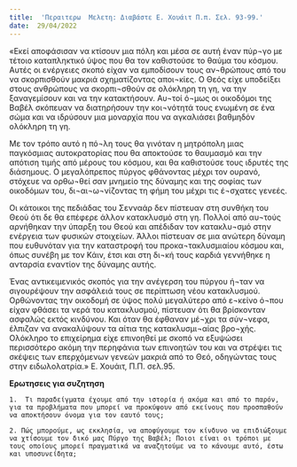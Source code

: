```yaml
---
title:  'Περαιτερω  Μελετη: Διαβάστε Ε. Χουάιτ Π.π. Σελ. 93-99.'
date:  29/04/2022
---
```


«Εκεί αποφάσισαν να κτίσουν μια πόλη και μέσα σε αυτή έναν πύρ¬γο με τέτοιο καταπληκτικό ύψος που θα τον καθιστούσε το θαύμα του κόσμου. Αυτές οι ενέργειες σκοπό είχαν να εμποδίσουν τους αν¬θρώπους από του να σκορπισθούν μακριά σχηματίζοντας αποι¬κίες. Ο Θεός είχε υποδείξει στους ανθρώπους να σκορπι¬σθούν σε ολόκληρη τη γη, να την ξαναγεμίσουν και να την κατακτήσουν. Αυ¬τοί ό¬μως οι οικοδόμοι της Βαβέλ σκόπευαν να διατηρήσουν την κοι¬νότητά τους ενωμένη σε ένα σώμα και να ιδρύσουν μια μοναρχία που να αγκαλιάσει βαθμηδόν ολόκληρη τη γη.

Με τον τρόπο αυτό η πό¬λη τους θα γινόταν η μητρόπολη μιας παγκόσμιας αυτοκρατορίας που θα αποκτούσε το θαυμασμό και την απότιση τιμής από μέρους του κόσμου, και θα καθιστούσε τους ιδρυτές της διάσημους. Ο μεγαλόπρεπος πύργος φθάνοντας μέχρι τον ουρανό, στόχευε να ορθω¬θεί σαν μνημείο της δύναμης και της σοφίας των οικοδόμων του, δι¬αι¬ω¬νίζοντας τη φήμη του μέχρι τις έ¬σχατες γενεές.

Οι κάτοικοι της πεδιάδας του Σενναάρ δεν πίστευαν στη συνθήκη του Θεού ότι δε θα επέφερε άλλον κατακλυσμό στη γη. Πολλοί από αυ¬τούς αρνήθηκαν την ύπαρξη του Θεού και απέδιδαν τον κατακλυ¬σμό στην ενέργεια των φυσικών στοιχείων. Άλλοι πίστευαν σε μια ανώτερη δύναμη που ευθυνόταν για την καταστροφή του προκα¬τακλυσμιαίου κόσμου και, όπως συνέβη με τον Κάιν, έτσι και στη δι¬κή τους καρδιά γεννήθηκε η ανταρσία εναντίον της δύναμης αυτής.

Ένας αντικειμενικός σκοπός για την ανέγερση του πύργου ή¬ταν να σιγουρέψουν την ασφάλειά τους σε περίπτωση νέου κατακλυσμού. Ορθώνοντας την οικοδομή σε ύψος πολύ μεγαλύτερο από ε¬κείνο ό¬που είχαν φθάσει τα νερά του κατακλυσμού, πίστευαν ότι θα βρίσκονταν ασφαλώς εκτός κινδύνου. Και όταν θα έφθαναν μέ¬χρι τα σύν¬νεφα, έλπιζαν να ανακαλύψουν τα αίτια της κατακλυσμι¬αίας βρο¬χής. Ολόκληρο το επιχείρημα είχε επινοηθεί με σκοπό να εξυψώσει περισσότερο ακόμη την περηφάνια των επινοητών του και να στρέψει τις σκέψεις των επερχόμενων γενεών μακριά από το Θεό, οδηγώντας τους στην ειδωλολατρία.» Ε. Χουάιτ, Π.Π. σελ.95.

**Ερωτησεις για συζητηση**

`1.	 Τι παραδείγματα έχουμε από την ιστορία ή ακόμα και από το παρόν, για τα προβλήματα που μπορεί να προκύψουν από εκείνους που προσπαθούν να αποκτήσουν όνομα για τον εαυτό τους;`

`2.	Πώς μπορούμε, ως εκκλησία, να αποφύγουμε τον κίνδυνο να επιδιώξουμε να χτίσουμε τον δικό μας Πύργο της Βαβέλ; Ποιοι είναι οι τρόποι με τους οποίους μπορεί πραγματικά να αναζητούμε να το κάνουμε αυτό, έστω και υποσυνείδητα;`